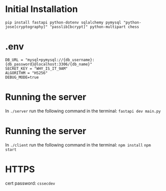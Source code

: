 # Initial Installation

``pip install fastapi python-dotenv sqlalchemy pymysql "python-jose[cryptography]" "passlib[bcrypt]" python-multipart chess``

# .env

```
DB_URL = "mysql+pymysql://{db_username}:{db_password}@localhost:3306/{db_name}"
SECRET_KEY = "WHY_IS_IT_9AM"
ALGORITHM = "HS256"
DEBUG_MODE=true
```

# Running the server

In ``./server`` run the following command in the terminal:
``fastapi dev main.py``

# Running the server

In ``./client`` run the following command in the terminal:
``npm install``
``npm start``

# HTTPS

cert password: ``cssecdev``
